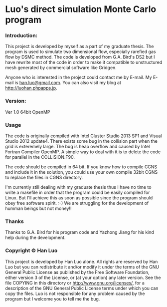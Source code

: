 Luo's direct simulation Monte Carlo program
============================================
### Introduction:
This project is developed by myself as a part of my graduate thesis. The program is used to simulate two dimensional flow, especially rarefied gas flow by DSMC method. The code is developed from G.A. Bird's DS2 but I have rewrite most of the code in order to make it compatible to unstructured mesh generated by commercial software like Gridgen. 

Anyone who is interested in the project could contact me by E-mail. My E-mail is han.luo@gmail.com. You can also visit my blog at http://luohan.phpapps.jp.


### Version:
Ver 1.0
64bit OpenMP

### Usage
The code is originally compiled with Intel Cluster Studio 2013 SP1 and Visual Studio 2012 update4. There exists some bug in the collision part when the grid is exteremely large. The bug is heap overflow and caused by Intel Fortran Compiler OpenMP. A simple way to deal with it is to delete the code for parallel in the COLLISION.F90. 

The code should be compiled in 64 bit. If you know how to compile CGNS and include it in the solution, you could use your own compile 32bit CGNS to replace the files in CGNS directory. 

I'm currently still dealing with my graduate thesis thus I have no time to write a makefile in order that the program could be easily compiled for Linux. But I'll achieve this as soon as possible since the program should obey free software spirit. :-) We are struggling for the development of humman beings but not money!!

### Thanks
Thanks to G.A. Bird for his program code and Yazhong Jiang for his kind help during the development. 



### Copyright © Han Luo
This project is developed by Han Luo alone. All rights are reserved by Han Luo but you can redistribute it and/or modify it under the terms of the GNU General Public License as published by the Free Software Foundation, either version 3 of the License, or (at your option) any later version. See the file COPYING in this directory or http://www.gnu.org/licenses/, for a description of the GNU General Public License terms under which you can copy the files.
Luo is not responsible for any problem caused by the program but I welcome you to tell me the bug.
